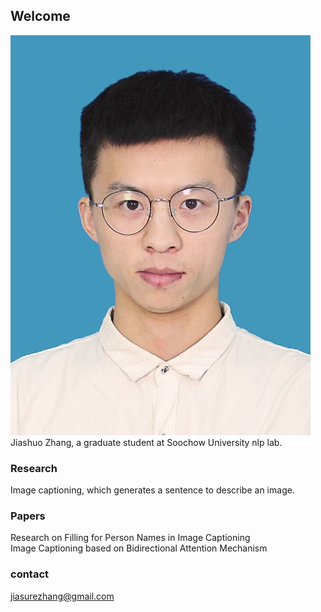 ## Welcome
![avatar](https://github.com/jiasureZ/jiasure.github.io/blob/master/%E8%AF%81%E4%BB%B6%E7%85%A7.jpg)
Jiashuo Zhang, a graduate student at Soochow University nlp lab.

### Research
Image captioning, which generates a sentence to describe an image.                            

### Papers
Research on Filling for Person Names in Image Captioning   
Image Captioning based on Bidirectional Attention Mechanism

### contact
jiasurezhang@gmail.com


